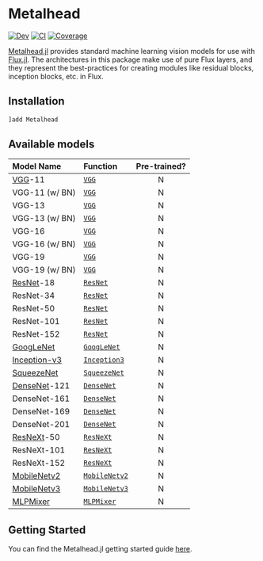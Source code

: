 # Metalhead

[![Dev](https://img.shields.io/badge/docs-dev-blue.svg)](https://fluxml.github.io/Metalhead.jl/dev)
[![CI](https://github.com/FluxML/Metalhead.jl/actions/workflows/CI.yml/badge.svg)](https://github.com/FluxML/Metalhead.jl/actions/workflows/CI.yml)
[![Coverage](https://codecov.io/gh/FluxML/Metalhead.jl/branch/master/graph/badge.svg)](https://codecov.io/gh/FluxML/Metalhead.jl)

[Metalhead.jl](https://github.com/FluxML/Metalhead.jl) provides standard machine learning vision models for use with [Flux.jl](https://fluxml.ai). The architectures in this package make use of pure Flux layers, and they represent the best-practices for creating modules like residual blocks, inception blocks, etc. in Flux.

## Installation

```julia
]add Metalhead
```

## Available models

| Model Name                                       | Function                                                                                  | Pre-trained? |
|:-------------------------------------------------|:------------------------------------------------------------------------------------------|:------------:|
| [VGG](https://arxiv.org/abs/1409.1556)-11        | [`VGG`](https://fluxml.ai/Metalhead.jl/dev/docstrings/Metalhead.VGG.html)                 | N            |
| VGG-11 (w/ BN)                                   | [`VGG`](https://fluxml.ai/Metalhead.jl/dev/docstrings/Metalhead.VGG.html)                 | N            |
| VGG-13                                           | [`VGG`](https://fluxml.ai/Metalhead.jl/dev/docstrings/Metalhead.VGG.html)                 | N            |
| VGG-13 (w/ BN)                                   | [`VGG`](https://fluxml.ai/Metalhead.jl/dev/docstrings/Metalhead.VGG.html)                 | N            |
| VGG-16                                           | [`VGG`](https://fluxml.ai/Metalhead.jl/dev/docstrings/Metalhead.VGG.html)                 | N            |
| VGG-16 (w/ BN)                                   | [`VGG`](https://fluxml.ai/Metalhead.jl/dev/docstrings/Metalhead.VGG.html)                 | N            |
| VGG-19                                           | [`VGG`](https://fluxml.ai/Metalhead.jl/dev/docstrings/Metalhead.VGG.html)                 | N            |
| VGG-19 (w/ BN)                                   | [`VGG`](https://fluxml.ai/Metalhead.jl/dev/docstrings/Metalhead.VGG.html)                 | N            |
| [ResNet](https://arxiv.org/abs/1512.03385)-18    | [`ResNet`](https://fluxml.ai/Metalhead.jl/dev/docstrings/Metalhead.ResNet.html)           | N            |
| ResNet-34                                        | [`ResNet`](https://fluxml.ai/Metalhead.jl/dev/docstrings/Metalhead.ResNet.html)           | N            |
| ResNet-50                                        | [`ResNet`](https://fluxml.ai/Metalhead.jl/dev/docstrings/Metalhead.ResNet.html)           | N            |
| ResNet-101                                       | [`ResNet`](https://fluxml.ai/Metalhead.jl/dev/docstrings/Metalhead.ResNet.html)           | N            |
| ResNet-152                                       | [`ResNet`](https://fluxml.ai/Metalhead.jl/dev/docstrings/Metalhead.ResNet.html)           | N            |
| [GoogLeNet](https://arxiv.org/abs/1409.4842)     | [`GoogLeNet`](https://fluxml.ai/Metalhead.jl/dev/docstrings/Metalhead.GoogLeNet.html)     | N            |
| [Inception-v3](https://arxiv.org/abs/1512.00567) | [`Inception3`](https://fluxml.ai/Metalhead.jl/dev/docstrings/Metalhead.Inception3.html)   | N            |
| [SqueezeNet](https://arxiv.org/abs/1602.07360)   | [`SqueezeNet`](https://fluxml.ai/Metalhead.jl/dev/docstrings/Metalhead.SqueezeNet.html)   | N            |
| [DenseNet](https://arxiv.org/abs/1608.06993)-121 | [`DenseNet`](https://fluxml.ai/Metalhead.jl/dev/docstrings/Metalhead.DenseNet.html)       | N            |
| DenseNet-161                                     | [`DenseNet`](https://fluxml.ai/Metalhead.jl/dev/docstrings/Metalhead.DenseNet.html)       | N            |
| DenseNet-169                                     | [`DenseNet`](https://fluxml.ai/Metalhead.jl/dev/docstrings/Metalhead.DenseNet.html)       | N            |
| DenseNet-201                                     | [`DenseNet`](https://fluxml.ai/Metalhead.jl/dev/docstrings/Metalhead.DenseNet.html)       | N            |
| [ResNeXt](https://arxiv.org/abs/1611.05431)-50   | [`ResNeXt`](https://fluxml.ai/Metalhead.jl/dev/docstrings/Metalhead.ResNeXt.html)          | N            |
| ResNeXt-101                                      | [`ResNeXt`](https://fluxml.ai/Metalhead.jl/dev/docstrings/Metalhead.ResNeXt.html)          | N            |
| ResNeXt-152                                      | [`ResNeXt`](https://fluxml.ai/Metalhead.jl/dev/docstrings/Metalhead.ResNeXt.html)          | N            |
| [MobileNetv2](https://arxiv.org/abs/1801.04381)  | [`MobileNetv2`](https://fluxml.ai/Metalhead.jl/dev/docstrings/Metalhead.MobileNetv2.html)  | N            |
| [MobileNetv3](https://arxiv.org/abs/1905.02244)  | [`MobileNetv3`](https://fluxml.ai/Metalhead.jl/dev/docstrings/Metalhead.MobileNetv3.html)  | N            |
| [MLPMixer](https://arxiv.org/pdf/2105.01601)     | [`MLPMixer`](https://fluxml.ai/Metalhead.jl/dev/docstrings/Metalhead.MLPMixer.html)     | N            |

## Getting Started

You can find the Metalhead.jl getting started guide [here](https://fluxml.ai/Metalhead.jl/dev/docs/tutorials/quickstart.html).
